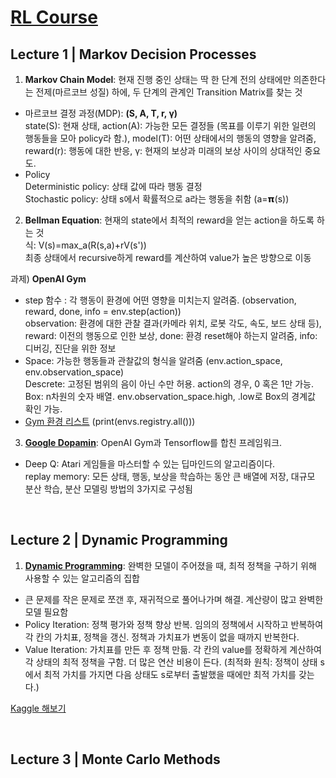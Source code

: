# [RL Course](https://www.edwith.org/move37/joinLectures/25196)

## Lecture 1 | Markov Decision Processes
  
1. **Markov Chain Model**: 현재 진행 중인 상태는 딱 한 단계 전의 상태에만 의존한다는 전제(마르코브 성질) 하에, 두 단계의 관계인 Transition Matrix를 찾는 것    
- 마르코브 결정 과정(MDP): **(S, A, T, r, γ)**   
state(S): 현재 상태, action(A): 가능한 모든 결정들 (목표를 이루기 위한 일련의 행동들을 모아 policy라 함.), model(T): 어떤 상태에서의 행동의 영향을 알려줌, reward(r): 행동에 대한 반응, γ: 현재의 보상과 미래의 보상 사이의 상대적인 중요도.    
- Policy  
Deterministic policy: 상태 값에 따라 행동 결정  
Stochastic policy: 상태 s에서 확률적으로 a라는 행동을 취함 (a=𝝿(s))  

2. **Bellman Equation**: 현재의 state에서 최적의 reward을 얻는 action을 하도록 하는 것   
식: V(s)=max_a(R(s,a)+rV(s'))  
최종 상태에서 recursive하게 reward를 계산하여 value가 높은 방향으로 이동  

과제) **OpenAI Gym**  
- step 함수 : 각 행동이 환경에 어떤 영향을 미치는지 알려줌. (observation, reward, done, info = env.step(action))   
observation: 환경에 대한 관찰 결과(카메라 위치, 로봇 각도, 속도, 보드 상태 등), reward: 이전의 행동으로 인한 보상, done: 환경 reset해야 하는지 알려줌, info: 디버깅, 진단을 위한 정보  
- Space: 가능한 행동들과 관찰값의 형식을 알려줌 (env.action_space, env.observation_space)  
Descrete: 고정된 범위의 음이 아닌 수만 허용. action의 경우, 0 혹은 1만 가능.  
Box: n차원의 숫자 배열. env.observation_space.high, .low로 Box의 경계값 확인 가능.  
- [Gym 환경 리스트](https://gym.openai.com/envs/#classic_control) (print(envs.registry.all()))

3. **[Google Dopamin](https://github.com/llSourcell/Google_Dopamine_LIVE/blob/master/Google_Dopamine_(LIVE)%20(1).ipynb)**: OpenAI Gym과 Tensorflow를 합친 프레임워크.   
- Deep Q: Atari 게임들을 마스터할 수 있는 딥마인드의 알고리즘이다.  
replay memory: 모든 상태, 행동, 보상을 학습하는 동안 큰 배열에 저장, 대규모 분산 학습, 분산 모델링 방법의 3가지로 구성됨  

</br>

## Lecture 2 | Dynamic Programming
1. **[Dynamic Programming](https://github.com/dennybritz/reinforcement-learning/tree/master/DP/)**: 완벽한 모델이 주어졌을 때, 최적 정책을 구하기 위해 사용할 수 있는 알고리즘의 집합   
- 큰 문제를 작은 문제로 쪼갠 후, 재귀적으로 풀어나가며 해결. 계산량이 많고 완벽한 모델 필요함    
- Policy Iteration: 정책 평가와 정책 향상 반복. 임의의 정책에서 시작하고 반복하여 각 칸의 가치표, 정책을 갱신. 정책과 가치표가 변동이 없을 때까지 반복한다.  
- Value Iteration: 가치표를 만든 후 정책 만듦. 각 칸의 value를 정확하게 계산하여 각 상태의 최적 정책을 구함. 더 많은 연산 비용이 든다. (최적화 원칙: 정책이 상태 s에서 최적 가치를 가지면 다음 상태도 s로부터 출발했을 때에만 최적 가치를 갖는다.)  

[Kaggle 해보기](https://www.kaggle.com/c/two-sigma-financial-modeling/overview/description)

</br>

## Lecture 3 | Monte Carlo Methods
